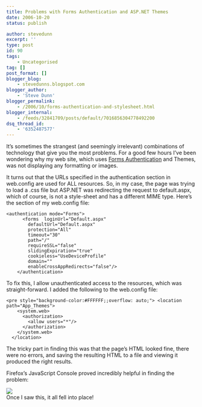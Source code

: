 ```yaml
---
title: Problems with Forms Authentication and ASP.NET Themes
date: 2006-10-20
status: publish

author: stevedunn
excerpt: ''
type: post
id: 90
tags:
    - Uncategorised
tag: []
post_format: []
blogger_blog:
    - stevedunns.blogspot.com
blogger_author:
    - 'Steve Dunn'
blogger_permalink:
    - /2006/10/forms-authentication-and-stylesheet.html
blogger_internal:
    - /feeds/32841709/posts/default/7016856304778492200
dsq_thread_id:
    - '6352487577'
---
```

[](http://dunnhq.com/formsauth2.png)

It’s sometimes the strangest (and seemingly irrelevant) combinations of technology that give you the most problems. For a good few hours I’ve been wondering why my web site, which uses [Forms Authentication](http://msdn2.microsoft.com/en-us/library/ykzx33wh.aspx) and Themes, was not displaying any formatting or images.

It turns out that the URLs specified in the authentication section in web.config are used for ALL resources. So, in my case, the page was trying to load a .css file but ASP.NET was redirecting the request to default.aspx, which of course, is not a style-sheet and has a different MIME type. Here’s the section of my web.config file:

```
<authentication mode="Forms">
      <forms  loginUrl="Default.aspx"
        defaultUrl="Default.aspx"
        protection="All"
        timeout="30"
        path="/"
        requireSSL="false"
        slidingExpiration="true"
        cookieless="UseDeviceProfile"
        domain=""
        enableCrossAppRedirects="false"/>
    </authentication>
```

To fix this, I allow unauthenticated access to the resources, which was straight-forward. I added the following to the web.config file:

```
<pre style="background-color:#FFFFFF;;overflow: auto;"> <location path="App_Themes">
    <system.web>
      <authorization>
        <allow users="*"/>
      </authorization>
    </system.web>
  </location>
```

The tricky part in finding this was that the page’s HTML looked fine, there were no errors, and saving the resulting HTML to a file and viewing it produced the right results.

Firefox’s JavaScript Console proved incredibly helpful in finding the problem:

[![](https://2.bp.blogspot.com/_bIhihWOyLpw/RkX8P_97lVI/AAAAAAAAAAc/6DtARTWtex4/s400/formsauth2.png)](https://2.bp.blogspot.com/_bIhihWOyLpw/RkX8P_97lVI/AAAAAAAAAAc/6DtARTWtex4/s1600-h/formsauth2.png)   
Once I saw this, it all fell into place!